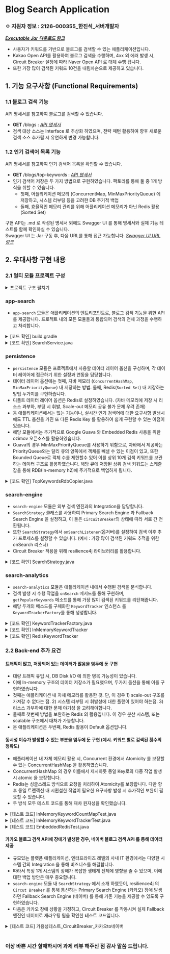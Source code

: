 # Blog Search Application
### ㅇ 지원자 정보 : 2126-000355_한진석_서버개발자
[***Executable Jar 다운로드 링크***](https://github.com/jshan88/20230705_2126-000355/blob/main/app-search-1.0-SNAPSHOT-boot.jar)

- 사용자가 키워드를 기반으로 블로그를 검색할 수 있는 애플리케이션입니다.
- Kakao Open API를 활용하여 블로그 검색을 수행하며, 4xx 외 에러 발생 시, Circuit Breaker 설정에 따라 Naver Open API 로 대체 수행 됩니다. 
- 또한 가장 많이 검색된 키워드 10건을 내림차순으로 제공하고 있습니다.

## 1. 기능 요구사항 (Functional Requirements)

### 1.1 블로그 검색 기능
API 명세서를 참고하여 블로그를 검색할 수 있습니다.

- **GET** /blogs : [*API 명세서*](./api-doc/API.md)
- 검색 대상 소스는 Interface 로 추상화 하였으며, 전략 패턴 활용하여 향후 새로운 검색 소스 추가될 시 유연하게 변경 가능합니다.

### 1.2 인기 검색어 목록 기능
API 명세서를 참고하여 인기 검색어 목록을 확인할 수 있습니다.

- **GET** /blogs/top-keywords : [*API 명세서*](./api-doc/API.md)
- 인기 검색어 저장은 두 가지 방법으로 구현하였습니다. 팩토리를 통해 둘 중 1개 방식을 취할 수 있습니다.
    - 첫째, 어플리케이션 메모리 (ConcurrentMap, MinMaxPriorityQueue) 에 저장하고, 시스템 리부팅 등을 고려한 DB 주기적 백업 
    - 둘째, 효율적인 메모리 관리를 위해 어플리케이션 메모리가 아닌 Redis 활용 (Sorted Set)

구현 API는 .md 로 작성된 명세서 외에도 Swagger UI 를 통해 명세서와 실제 기능 테스트를 함께 확인하실 수 있습니다.  
Swagger UI 는 Jar 구동 후, 다음 URL를 통해 접근 가능합니다. [*Swagger UI URL 링크*](http://localhost:8080/swagger-ui/index.html)

## 2. 우대사항 구현 내용

### 2.1 멀티 모듈 프로젝트 구성

<details>
<summary>프로젝트 구조 펼치기</summary>

```
├── app-search
│   └── src
│       ├── main
│       │   └── java
│       │       └── com.jshan
│       │           ├── SearchApplication.java
│       │           ├── controller
│       │           │   └── SearchController.java
│       │           ├── dto
│       │           │   └── TopKeywordsResponse.java
│       │           └── service
│       │               └── SearchService.java
│       └── resources
│           └── application.yml
├── persistence
│   └── src
│       ├── main
│       │   └── java
│       │       └── com.jshan.persistence
│       │           ├── KeywordCount.java
│       │           ├── database
│       │           │   ├── entity
│       │           │   │   └── TopKeyword.java
│       │           │   └── repository
│       │           │       └── TopKeywordRepository.java
│       │           ├── memory
│       │           │   ├── InMemoryKeywordCountMap.java
│       │           │   ├── InMemoryTopKeywordsQueue.java
│       │           │   └── TopKeywordsRdbCopier.java
│       │           └── redis
│       │               └── config
│       │                   ├── EmbeddedRedisInitializer.java
│       │                   └── RedisConfig.java
│       └── resources
│           └── application-persistence.yml
├── search-analytics
│   └── src
│       ├── main
│       │   └── java
│       │       └── com.jshan.keywordtracker
│       │           ├── KeywordTracker.java
│       │           ├── factory
│       │           │   └── KeywordTrackerFactory.java
│       │           └── trackers
│       │               ├── InMemoryKeywordTracker.java
│       │               └── RedisKeywordTracker.java
│       └── resources
│           └── application-analytics.yml
└── search-engine
    └── src
        ├── main
        │   └── java
        │       └── com.jshan
        │           ├── circuitbreaker
        │           │   └── CircuitConfig.java
        │           ├── config
        │           │   ├── KakaoClientProperties.java
        │           │   └── NaverClientProperties.java
        │           ├── dto
        │           │   ├── request
        │           │   │   └── SearchParam.java
        │           │   └── response
        │           │       ├── Document.java
        │           │       ├── SearchResult.java
        │           │       ├── kakao
        │           │       │   ├── KakaoDocument.java
        │           │       │   ├── KakaoMeta.java
        │           │       │   └── KakaoResponse.java
        │           │       └── naver
        │           │           ├── NaverDocument.java
        │           │           └── NaverResponse.java
        │           ├── engines
        │           │   ├── AbstractSearchEngine.java
        │           │   ├── KakaoSearchEngine.java
        │           │   └── NaverSearchEngine.java
        │           │   └── SearchEngine.java
        │           ├── exception
        │           │   ├── ApiExceptionHandler.java
        │           │   └── ApiResponseException.java
        │           └── strategy
        │               └── SearchStrategy.java
        └── resources
            └── application-engine.yml
```            
</details>

### app-search
- `app-search` 모듈은 애플리케이션의 엔트리포인트로, 블로그 검색 기능을 위한 API 를 제공합니다. 
프로젝트 내의 모든 모듈들과 통합되어 검색의 전체 과정을 수행하고 처리합니다.  

<details>
<summary>[코드 확인] build.gradle</summary>

```groovy
//module dependencies
implementation project(':search-engine')
implementation project(':search-analytics')
implementation project(':persistence')
```
</details>

<details>
<summary>[코드 확인] SearchService.java</summary>

```java
public SearchResult getBlogs(SearchParam param) {
    KeywordTracker keywordTracker = keywordTrackerFactory.createKeywordTracker(TrackerType.REDIS);
    // KeywordTracker keywordTracker = keywordTrackerFactory.createKeywordTracker(TrackerType.IN_MEMORY);

    SearchStrategy searchStrategy = new SearchStrategy(kakaoSearchEngine, naverSearchEngine);
    searchStrategy.setOnSearchListener(keywordTracker::onSearch);
    searchStrategy.setCircuitBreaker(circuitBreaker);
    return searchStrategy.searchBlogs(param);
}

public List<TopKeywordsResponse> getPopularKeywords() {
    KeywordTracker keywordTracker = keywordTrackerFactory.createKeywordTracker(TrackerType.REDIS);
    // KeywordTracker keywordTracker = keywordTrackerFactory.createKeywordTracker(TrackerType.IN_MEMORY);

    return keywordTracker.getPopularKeywords().stream()
                                        .map(result -> TopKeywordsResponse.builder()
                                        .keyword(result.getKeyword())
                                        .count(result.getCount())
                                        .build()).toList();
    }
```
</details>

### persistence

- `persistence` 모듈은 프로젝트에서 사용할 데이터 레이어 옵션을 구성하며, 각 데이터 레이어에 접근하기 위한 설정과 연동을 담당합니다.  
- 데이터 레이어 옵션에는 첫째, 자바 메모리 (`ConcurrentHashMap`, `MinMaxPriorityQueue`) 내 저장하는 방법.
둘째, Redis(`Sorted Set`) 내 저장하는 방법 두가지를 구현하습니다.  
- 디폴트 데이터 레이어 옵션은 Redis로 설정하였습니다. (자바 메모리에 저장 시 리소스 과부하, 부팅 시 휘발, Scale-out 메모리 공유 불가 문제 우려 존재)
- 동 애플리케이션에서는 없는 기능이나, 실시간 인기 검색어에 대한 요구사항 발생시에도 TTL 옵션을 가진 또 다른 Redis Key 를 활용하여 쉽게 구현할 수 있는 이점이 있습니다.  
- 해당 모듈에서는 추가적으로 Google Guava 와 Embedded Redis 사용을 위한 ozimov 오픈소스를 활용하였습니다.
- Guava의 경우 MinMaxPriorityQueue를 사용하기 위함으로, 자바에서 제공하는 PriorityQueue와는 달리 큐의 양쪽에서 객체를 빼낼 수 있는 이점이 있고, 또한 Bounded Queue로 객체 수를 제한할수 있어 이를 상위 10개 검색 키워드를 보관하는 데이터 구조로 활용하였습니다. 해당 큐에 저장된 상위 검색 키워드는 스케줄 잡을 통해 RDB(In-memory h2)에 주기적으로 백업하게 됩니다. 

<details>
<summary>[코드 확인] TopKeywordsRdbCopier.java</summary>

```java
@Component
@RequiredArgsConstructor
public class TopKeywordsRdbCopier {

    private final Queue<KeywordCount> topKeywords;
    private final TopKeywordRepository topKeywordRepository;
    private boolean isCopyingToRdb = false;

    /**
     * 일정 간격으로 인메모리 데이터를 데이터베이스로 복사 수행 (60초마다 수행)
     */
    @Scheduled(fixedDelay = 60000)
    public void copyToRdb() {
        if (isCopyingToRdb) {
            return;
        }

        synchronized (topKeywords) {
            if(!topKeywords.isEmpty()) {
                isCopyingToRdb = true;

                List<TopKeyword> keywords = topKeywords.stream()
                    .map(topKeyword -> TopKeyword.builder()
                        .keyword(topKeyword.getKeyword())
                        .count(topKeyword.getCount())
                        .build()).toList();

                topKeywordRepository.deleteAllInBatch();
                topKeywordRepository.saveAll(keywords);
                isCopyingToRdb = false;
            }
        }
    }
}
```
</details>


### search-engine

- `search-engine` 모듈은 외부 검색 엔진과의 Integration을 담당합니다. 
- `SearchStrategy` 클래스를 사용하여 Primary Search Engine 과 Fallback Search Engine 을 설정하고, 이 둘은 `CircuitBreaker`의 상태에 따라 서로 간 전환됩니다.  
- 또한 `SearchStrategy`에서 `onSearchListener`(옵저버)를 설정하여 검색 이후 추가 프로세스를 설정할 수 있습니다. (예시 : 가장 많이 검색된 키워드 추적을 위한 onSearch 리스너)
- Circuit Breaker 적용을 위해 resilience4j 라이브러리를 활용합니다. 

<details>
<summary>[코드 확인] SearchStrategy.java</summary>

```java
/**
 * 기본 검색 엔진(primarySearchEngine)과 대체 검색 엔진(fallbackSearchEngine) 을 활용<br>
 * {@link CircuitBreaker} 에 따라 알맞은 검색 엔진을 사용하며, 검색 후 {@link OnSearchListener}를 호출
 */
@Slf4j
@RequiredArgsConstructor
public class SearchStrategy {

    private final SearchEngine primarySearchEngine;
    private final SearchEngine fallbackSearchEngine;
    private CircuitBreaker circuitBreaker;
    private OnSearchListener onSearchListener;

    /**
     * 검색 이벤트 발생에 따른 후속 처리 Listener 세팅.
     * 검색 성공 후, Hit Count 업데이트를 위함
     *
     * @param listener 설정할 {@link OnSearchListener}
     */
    public void setOnSearchListener(OnSearchListener listener) {
        this.onSearchListener = listener;
    }

    /**
     * Circuit Breaker 세팅
     *
     * @param circuitBreaker {@link CircuitBreaker}
     */
    public void setCircuitBreaker(CircuitBreaker circuitBreaker) {
        this.circuitBreaker = circuitBreaker;
    }

    /**
     * 주어진 검색 파라미터를 사용하여 블로그를 검색 <br>
     * 기본 검색 엔진(primarySearchEngine) 을 사용하며, Circuit Breaker 작동 시, 대체 검색 엔진(fallbackSearchEngine) 으로 전환됨.
     *
     * @param param 검색 쿼리 파라미터 {@link SearchParam}
     * @return 검색 결과 {@link SearchResult}
     * @throws RuntimeException 검색 도중 오류 발생
     */
    public SearchResult searchBlogs(SearchParam param) {
        SearchResult result;
        try {
            result = circuitBreaker.executeCallable(() -> primarySearchEngine.search(param));
        } catch (CallNotPermittedException e) {
            log.info("Primary Search Engine is not callable : {}. Switched to the Fallback Search Engine.", e.getMessage());
            result = fallbackSearchEngine.search(param);
        } catch (Exception e) {
            log.warn("The number of failed calls : {}", circuitBreaker.getMetrics().getNumberOfFailedCalls());
            throw new RuntimeException(e);
        }

        if (result != null && onSearchListener != null) {
            onSearchListener.onSearch(param.getQuery());
        }

        return result;
    }

    /**
     * 검색 이벤트 발생 시, 후속 처리 리스너 인터페이스 <br>
     * 검색 수행 후 알림을 받으려면 해당 인터페이스를 구현.
     */
    public interface OnSearchListener {

        /**
         * 검색 수행 시 호출
         *
         * @param query 검색 쿼리
         */
        void onSearch(String query);
    }
}
```
</details>

### search-analytics

- `search-analytics` 모듈은 애플리케이션 내에서 수행된 검색을 분석합니다.
- 검색 발생 시 수행 작업을 `onSearch` 메서드를 통해 구현하며, `getPopularKeywords` 메소드를 통해 가장 많이 검색된 키워드를 리턴해줍니다.
- 해당 두개의 메소드를 구체화한 `KeywordTracker` 인스턴스 를 `KeywordTrackerFactory`를 통해 생성합니다.

<details>
<summary>[코드 확인] KeywordTrackerFactory.java</summary>

```java
/**
 * 지정된 {@link TrackerType} 에 기반하여 KeywordTracker 인스턴스를 생성
 */
@Component
public class KeywordTrackerFactory {

    public enum TrackerType {
        IN_MEMORY,
        REDIS
    }

    private final Map<TrackerType, KeywordTracker> trackerMap;

    /**
     * {@link KeywordTracker} 를 구현한 인스턴스를 주입 받아 KeywordTrackerFactory를 생성
     *
     * @param inMemoryTracker - {@link InMemoryKeywordTracker}
     * @param redisTracker - {@link RedisKeywordTracker}
     */
    public KeywordTrackerFactory(InMemoryKeywordTracker inMemoryTracker, RedisKeywordTracker redisTracker) {
        trackerMap = Map.of(
            TrackerType.IN_MEMORY, inMemoryTracker,
            TrackerType.REDIS, redisTracker
        );
    }

    public KeywordTracker createKeywordTracker(TrackerType trackerType) {
        return trackerMap.getOrDefault(trackerType, getDefaultTracker());
    }

    private KeywordTracker getDefaultTracker() {
        return trackerMap.get(TrackerType.REDIS);
    }
}
```
</details>

<details>
<summary>[코드 확인] InMemoryKeywordTracker</summary>

```java
/**
 * 검색 이벤트에 기반하여 키워드의 해당 키워드의 Popularity 를 추적하는 클래스 <br>
 * 키워드 검색 횟수를 업데이트하고 인기 있는 키워드 목록을 검색하는 메서드를 제공 <br>
 * 이 때 사용하는 데이터 레이어는 In-memory 이다.
 */
@Component
@RequiredArgsConstructor
public class InMemoryKeywordTracker implements KeywordTracker {

    private final Map<String, Integer> keywordCounts;
    private final Queue<KeywordCount> topKeywords;
    private final TopKeywordRepository topKeywordRepository;

    @Override
    public void onSearch(String keyword) {
        keywordCounts.merge(keyword, 1, Integer::sum);
        updateTopKeywords(keyword, keywordCounts.get(keyword));
    }

    private void updateTopKeywords(String keyword, int count) {
        topKeywords.removeIf(kc -> kc.getKeyword().equals(keyword));
        KeywordCount keywordCount = new KeywordCount(keyword, count);
        topKeywords.add(keywordCount);
    }

    /**
     * 인기 있는 키워드 목록을 검색. 키워드는 검색 횟수를 기준으로 내림차순 정렬 <br>
     * 시스템 재부팅 등의 사유로 topKeywords 가 비어있을 시, DB 로부터 다시 가져옴.
     *
     * @return Top 10 KeywordCount 객체 리스트
     */
    @Override
    public List<KeywordCount> getPopularKeywords() {
        if(topKeywords.isEmpty()) {
            List<TopKeyword> databaseTopKeywords = topKeywordRepository.findAll();
            List<KeywordCount> keywordCountList = databaseTopKeywords.stream()
                .map(topKeyword -> KeywordCount.builder()
                    .keyword(topKeyword.getKeyword())
                    .count(topKeyword.getCount())
                    .build()).toList();
            topKeywords.addAll(keywordCountList);
        }
        List<KeywordCount> popularKeywords = new ArrayList<>(topKeywords);
        popularKeywords.sort(Comparator.reverseOrder());

        return popularKeywords;
    }
}
```
</details>

<details><summary>[코드 확인] RedisKeywordTracker</summary>

```java
/**
 * 검색 이벤트에 기반하여 키워드의 해당 키워드의 Popularity 를 추적하는 클래스 <br>
 * 키워드 검색 횟수를 업데이트하고 인기 있는 키워드 목록을 검색하는 메서드를 제공 <br>
 * 이 때 사용하는 데이터 레이어는 Redis  이다.
 */
@Component
@RequiredArgsConstructor
public class RedisKeywordTracker implements KeywordTracker {

    private static final String TOP_KEYWORDS = "top-keywords";
    private final RedisTemplate<String, String> redisTemplate;

    @Override
    public void onSearch(String keyword) {
        redisTemplate.opsForZSet().incrementScore(TOP_KEYWORDS, keyword, 1d);
    }

    @Override
    public List<KeywordCount> getPopularKeywords() {
        Set<TypedTuple<String>> tuples = redisTemplate.opsForZSet().reverseRangeWithScores(TOP_KEYWORDS, 0L, 9L);
        if (tuples == null) {
            throw new IllegalStateException();
        }
        return tuples.stream()
                        .map(tuple -> KeywordCount.builder()
                                                .keyword(tuple.getValue())
                                                .count(tuple.getScore().intValue())
                                                .build())
                        .toList();
    }
}
```
</details>

### 2.2 Back-end 추가 요건

#### 트래픽이 많고, 저장되어 있는 데이터가 많음을 염두에 둔 구현
- 대량 트래픽 유입 시, DB Disk I/O 에 의한 병목 가능성이 있습니다. 
- 이에 In-memory 구조의 데이터 저장소가 필요했으며, 두가지 옵션을 통해 이를 구현하였습니다.
- 첫째는 애플리케이션 내 자체 메모리를 활용한 것. 단, 이 경우 1) scale-out 구조를 가져갈 수 없다는 점. 2) 시스템 리부팅 시 휘발성에 대한 플랜이 있어야 하는점. 3) 리소스 과부하에 대한 문제 야기성 을 고려해야합니다.
- 둘째로 첫번째 방법을 보완하는 Redis 의 활용입니다. 이 경우 분산 시스템, 또는 scalable 구조에서 대처가 가능합니다. 
- 본 애플리케이션은 두번째, Redis 활용이 Default 옵션입니다.

#### 동시성 이슈가 발생할 수 있는 부분을 염두에 둔 구현 (예시. 키워드 별로 검색된 횟수의 정확도)
- 애플리케이션 내 자체 메모리 활용 시, Concurrent 환경에서 Atomicity 를 보장할 수 있는 ConcurrentHashMap 을 활용하였습니다. 
- ConcurrentHashMap 의 경우 이름에서 제시하듯 동일 Key로의 다중 작업 발생 시 atomic 을 보장합니다. 
- Redis는 싱글스레드 방식으로 요청을 처리하여 Atomicity를 보장합니다. 다만 향후 동일 트랜잭션 내 시퀀셜한 작업이 필요한 요구사항 발생 시 추가적인 보완이 필요할 수 있습니다.
- 두 방식 모두 테스트 코드를 통해 재차 원자성을 확인했습니다.

<details>
<summary>[테스트 코드] InMemoryKeywordCountMapTest.java</summary>

```java
class InMemoryKeywordCountMapTest {

  @Test
  @DisplayName("Concurrency_Atomicity보장_ConcurrentHashMap")
  void givenConcurrentHashMap_whenConcurrentMerge_thenStillAtomicityGuaranteed() throws InterruptedException {

    // GIVEN
    Map<String, Integer> keywordCounts = new ConcurrentHashMap<>();
    String keyword = "keyword";

    int threadCounts = 50;
    int executePerThread = 50;
    ExecutorService executorService = Executors.newFixedThreadPool(threadCounts);
    CountDownLatch countDownLatch = new CountDownLatch(threadCounts * executePerThread);

    // threadCounts 만큼의 쓰레드가 각각 executePerThread 만큼 merge 수행
    for(int i = 0; i < threadCounts; i++) {
      executorService.execute(() -> {
        for(int j = 0; j < executePerThread; j++) {
          keywordCounts.merge(keyword, 1, Integer::sum);
          countDownLatch.countDown();
        }
      });
    }

    countDownLatch.await();

    // THEN
    assertEquals(0, countDownLatch.getCount());
    assertEquals(threadCounts * executePerThread, keywordCounts.get(keyword));
  }
}
```
</details>

<details>
<summary>[테스트 코드] InMemoryKeywordTrackerTest.java</summary>

```java
class InMemoryKeywordTrackerTest {

  @Mock
  private TopKeywordRepository topKeywordRepository;

  @Test
  @DisplayName("Concurrency_Atomicity보장_InMemoryKeywordTracer.onSearch()")
  void givenInMemoryPersistence_whenConcurrentSearchInvoked_thenStillConcurrencySafe() throws InterruptedException {
    // GIVEN
    Map<String, Integer> keywordCounts = new ConcurrentHashMap<>();
    Queue<KeywordCount> topKeywords = Queues.synchronizedQueue(MinMaxPriorityQueue
                                                                       .orderedBy(Comparator.comparing(KeywordCount::getCount).reversed())
                                                                       .maximumSize(10)
                                                                       .create());

    InMemoryKeywordTracker keywordTracker = new InMemoryKeywordTracker(keywordCounts, topKeywords, topKeywordRepository);

    // 쓰레드 및 쓰레드 별 작업 반복 횟수 세팅
    int threadCount = 10;
    int executePerThread = 1000;
    int searchCount = 100;

    // searchCount 횟수만큼 조회 시, 1자리 랜덤한 키 생성. randomKeyWords.size() = onSearch 작업 예정 횟수
    List<String> randomKeywords = new ArrayList<>();
    for(int i = 0; i < searchCount; i++) {
      randomKeywords.add(RandomString.make(1));
    }

    // threadCount 개의 쓰레드가 executePerThread 횟수 만큼 작업 수행
    ExecutorService executorService = Executors.newFixedThreadPool(threadCount);
    CountDownLatch countDownLatch = new CountDownLatch(threadCount * executePerThread);

    for(int i = 0; i < threadCount * executePerThread; i++) {
      executorService.execute(() -> {
        randomKeywords.forEach(keywordTracker::onSearch);
        countDownLatch.countDown();
      });
    }

    countDownLatch.await();

    // Map 에 저장된 키워드들의 검색 카운트 총 합
    int totalCounts = keywordCounts.values().stream().mapToInt(i -> i).sum();
    // Map 에 저장된 키워드 중 가장 큰 검색 카운트
    int maximumValueInMap = keywordCounts.values().stream().max(Comparator.comparingInt(Integer::intValue)).get();

    // THEN
    // ConcurrentHashMap (keywordCounts) 의 원자성 체크
    assertEquals(threadCount * executePerThread * searchCount, totalCounts);

    // Synchronous MinMaxPriorityQueue (topKeywords) 체크
    assertEquals(maximumValueInMap, topKeywords.peek().getCount());
  }
}
```
</details>

<details>
<summary>[테스트 코드] EmbeddedRedisTest.java</summary>

```java
@ExtendWith(SpringExtension.class)
@ContextConfiguration(classes = TestRedisServerInitializer.class)
class EmbeddedRedisTest {

    private RedisTemplate<String, Object> redisTemplate;

    @BeforeEach
    void setUp() {
        RedisStandaloneConfiguration redisStandaloneConfiguration = new RedisStandaloneConfiguration();
        redisStandaloneConfiguration.setHostName("localhost");
        redisStandaloneConfiguration.setPort(6379);
        LettuceConnectionFactory connectionFactory = new LettuceConnectionFactory(redisStandaloneConfiguration);
        connectionFactory.afterPropertiesSet();

        redisTemplate = new RedisTemplate<>();
        redisTemplate.setConnectionFactory(connectionFactory);
        redisTemplate.setKeySerializer(new StringRedisSerializer());
        redisTemplate.setValueSerializer(new StringRedisSerializer());
        redisTemplate.afterPropertiesSet();
    }

    // ...

    @Test
    @DisplayName("Concurrency_Atomicity보장_ZSet_ZINCRBY")
    void givenRedisZSet_whenConcurrentIncrementScores_thenStillAtomicityGuaranteed() throws InterruptedException {

        //GIVEN
        int threadCounts = 10;
        ExecutorService executorService = Executors.newFixedThreadPool(threadCounts);
        CountDownLatch countDownLatch = new CountDownLatch(threadCounts);

        String redisKey = "top-keywords";
        String keyword1 = "test1";
        String keyword2 = "test2";

        //WHEN
        for(int i = 0; i < threadCounts; i++) {
            executorService.execute(() -> {
                redisTemplate.opsForZSet().incrementScore(redisKey, keyword1, 2d);
                redisTemplate.opsForZSet().incrementScore(redisKey, keyword2, 1d);
                countDownLatch.countDown();
            });
        }

        countDownLatch.await();

        Set<TypedTuple<Object>> typedTuples = redisTemplate.opsForZSet().reverseRangeWithScores(redisKey, 0L, 1L);
        List<Double> doubles = typedTuples.stream().map(tuple -> tuple.getScore()).toList();


        //THEN
        int keyword1Count = doubles.get(0).intValue();
        int keyword2Count = doubles.get(1).intValue();

        assertEquals(threadCounts * 2, keyword1Count);
        assertEquals(threadCounts * 1, keyword2Count);
    }
}
```
</details>

#### 카카오 블로그 검색 API에 장애가 발생한 경우, 네이버 블로그 검색 API 를 통해 데이터 제공
- 규모있는 플랫폼 애플리케이션, 엔터프라이즈 레벨의 사내 IT 환경에서는 다양한 시스템 간의 Integration 을 통해 비즈니스를 해결합니다. 
- 따라서 특정 1개 시스템의 장애가 복잡한 생태계 전체에 영향을 줄 수 있으며, 이에 대한 백업 방안은 매우 중요합니다. 
- `search-engine` 모듈 내 `SearchStrategy` 에서 소개 하였듯이, resilience4j 의 `Circut Breaker` 를 통해 통신하는 Primary Search Engine (카카오) 장애 발생하면
Fallback Search Engine (네이버) 를 통해 기존 기능을 제공할 수 있도록 구현하였습니다. 
- 다음은 카카오 장애 상황을 가정하고, Circuit Breaker 를 작동시켜 실제 Fallback 엔진인 네이버로 재라우팅 됨을 확인한 테스트 코드입니다. 

<details>
<summary>[테스트 코드] 가용성테스트_CircuitBreaker_카카오to네이버</summary>

```java
@ExtendWith(MockitoExtension.class)
class SearchStrategyTest {

    @Mock
    private SearchEngine primarySearchEngine;
    @Mock
    private SearchEngine fallbackSearchEngine;

    private CircuitBreaker circuitBreaker;

    @InjectMocks
    private SearchStrategy searchStrategy;

    @BeforeEach
    void setup() {
        CircuitBreakerRegistry circuitBreakerRegistry = CircuitBreakerRegistry.of(
                                                            CircuitBreakerConfig.custom()
                                                                .slidingWindowType(SlidingWindowType.COUNT_BASED)
                                                                .slidingWindowSize(10)
                                                                .failureRateThreshold(30)
                                                                .recordExceptions(WebClientException.class, TimeoutException.class)
                                                                .build());

        circuitBreaker = circuitBreakerRegistry.circuitBreaker("blogCircuit");
        searchStrategy = new SearchStrategy(primarySearchEngine, fallbackSearchEngine);
        searchStrategy.setCircuitBreaker(circuitBreaker);
    }

    @Test
    @DisplayName("가용성테스트_CircuitBreaker_카카오to네이버")
    void givenCircuitBreakerOpen_whenFallbackSearchEngineUsed_thenVerifyFallbackSearchInvoked() {

        // GIVEN+WHEN
        WebClientResponseException intentional = new WebClientResponseException("*** Intentional ****",
            HttpStatusCode.valueOf(500).value(),
            HttpStatus.INTERNAL_SERVER_ERROR.toString(), null, null, null);
        when(primarySearchEngine.search(any())).thenThrow(intentional);
        when(fallbackSearchEngine.search(any())).thenReturn(SearchResult.builder().build());

        // 10 회 이상 Intentional Exception 발생 (WebClientResponseException)
        for (int i = 1; i <= 11; i++) {
            try {
                searchStrategy.searchBlogs(any());
            } catch (Exception e) {
            }
        }

        // THEN
        // Circuit Breaker OPEN 여부 확인
        assertEquals(CircuitBreaker.State.OPEN, circuitBreaker.getState());
        // Fallback Search Engine 호출 여부 확인
        verify(fallbackSearchEngine, atLeastOnce()).search(any());
    }
}
```
</details>

</br>

 ### 이상 바쁜 시간 할애하시어 과제 리뷰 해주신 점 감사 말씀 드립니다.
